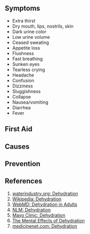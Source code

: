 <h2>Symptoms</h2>
<ul>
    <li>Extra thirst</li>
    <li>Dry mouth, lips, nostrils, skin</li>    
    <li>Dark urine color</li>
    <li>Low urine volume</li>
    <li>Ceased sweating</li>
    <li>Appetite loss</li>
    <li>Flushness</li>
    <li>Fast breathing</li>
    <li>Sunken eyes</li>
    <li>Tearless crying</li>
    <li>Headache</li>
    <li>Confusion</li>
    <li>Dizziness</li>
    <li>Sluggishness</li>
    <li>Collapse</li>
    <li>Nausea/vomiting</li>
    <li>Diarrhea</li>
    <li>Fever</li>
</ul>

<h2>First Aid</h2>
<h2>Causes</h2>
<h2>Prevention</h2>

<h2>References</h2>
<ol>
    <li><a href="http://www.waterindustry.org/Water-Facts/dehydration-1.htm">waterindustry.org: Dehydration</a>
    <li><a href="http://en.wikipedia.org/wiki/Dehydration#Signs_and_symptoms">Wikipedia: Dehydration</a>
    <li><a href="http://www.webmd.com/a-to-z-guides/dehydration-adults">WebMD: Dehydration in Adults</a>
    <li><a href="http://www.nlm.nih.gov/medlineplus/ency/article/000982.htm">NLM: Dehydration</a>
    <li><a href="http://www.mayoclinic.com/health/dehydration/DS00561/DSECTION=symptoms">Mayo Clinic: Dehydration</a>
    <li><a href="http://therapists.com/blog/the-mental-effects-of-dehydration">The Mental Effects of Dehydration</a>
    <li><a href="http://www.medicinenet.com/dehydration/article.htm">medicinenet.com: Dehydration</a>
</ol>